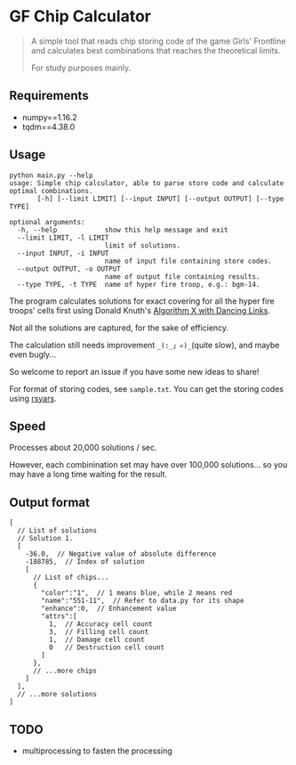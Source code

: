 # GF Chip Calculator
> A simple tool that reads chip storing code of the game Girls' Frontline
> and calculates best combinations that reaches the theoretical limits.
> 
> For study purposes mainly.

## Requirements
- numpy==1.16.2
- tqdm==4.38.0

## Usage
```shell script
python main.py --help
usage: Simple chip calculator, able to parse store code and calculate optimal combinations.
       [-h] [--limit LIMIT] [--input INPUT] [--output OUTPUT] [--type TYPE]

optional arguments:
  -h, --help            show this help message and exit
  --limit LIMIT, -l LIMIT
                        limit of solutions.
  --input INPUT, -i INPUT
                        name of input file containing store codes.
  --output OUTPUT, -o OUTPUT
                        name of output file containing results.
  --type TYPE, -t TYPE  name of hyper fire troop, e.g.: bgm-14.
```

The program calculates solutions for exact covering 
for all the hyper fire troops' cells first using
 Donald Knuth's [Algorithm X with Dancing Links](https://zh.wikipedia.org/wiki/%E8%88%9E%E8%B9%88%E9%93%BE).

Not all the solutions are captured, for the sake of efficiency.

The calculation still needs improvement `_(:_」∠)_`(quite slow), and maybe even bugly...

So welcome to report an issue if you have some new ideas to share!

For format of storing codes, see `sample.txt`.
You can get the storing codes using [rsyars](https://github.com/xxzl0130/rsyars).

## Speed
Processes about 20,000 solutions / sec.

However, each combinination set may have over 100,000 solutions...
so you may have a long time waiting for the result.

## Output format
```json5
[
  // List of solutions
  // Solution 1.
  [
    -36.0,  // Negative value of absolute difference
    -188785,  // Index of solution
    [
      // List of chips...
      {
        "color":"1",  // 1 means blue, while 2 means red
        "name":"551-11",  // Refer to data.py for its shape
        "enhance":0,  // Enhancement value
        "attrs":[
          1,  // Accuracy cell count
          3,  // Filling cell count
          1,  // Damage cell count
          0   // Destruction cell count
        ]
      },
      // ...more chips
    ]
  ],
  // ...more solutions
]
```

## TODO
- multiprocessing to fasten the processing